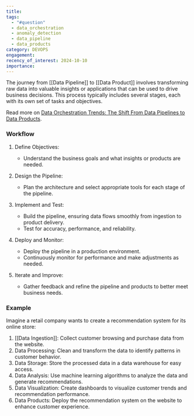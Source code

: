 ```yaml
---
title: 
tags:
  - "#question"
  - data_orchestration
  - anomaly_detection
  - data_pipeline
  - data_products
category: DEVOPS
engagement: 
recency_of_interest: 2024-10-10
importance:
---
```

The journey from [[Data Pipeline]] to [[Data Product]] involves transforming raw data into valuable insights or applications that can be used to drive business decisions. This process typically includes several stages, each with its own set of tasks and objectives.

Read more on [Data Orchestration Trends: The Shift From Data Pipelines to Data Products](https://airbyte.com/blog/data-orchestration-trends).
### Workflow

1. Define Objectives:
   - Understand the business goals and what insights or products are needed.

1. Design the Pipeline:
   - Plan the architecture and select appropriate tools for each stage of the pipeline.

1. Implement and Test:
   - Build the pipeline, ensuring data flows smoothly from ingestion to product delivery.
   - Test for accuracy, performance, and reliability.

1. Deploy and Monitor:
   - Deploy the pipeline in a production environment.
   - Continuously monitor for performance and make adjustments as needed.

1. Iterate and Improve:
   - Gather feedback and refine the pipeline and products to better meet business needs.
### Example

Imagine a retail company wants to create a recommendation system for its online store:

1. [[Data Ingestion]]: Collect customer browsing and purchase data from the website.
2. Data Processing: Clean and transform the data to identify patterns in customer behavior.
3. Data Storage: Store the processed data in a data warehouse for easy access.
4. Data Analysis: Use machine learning algorithms to analyze the data and generate recommendations.
5. Data Visualization: Create dashboards to visualize customer trends and recommendation performance.
6. Data Products: Deploy the recommendation system on the website to enhance customer experience.

